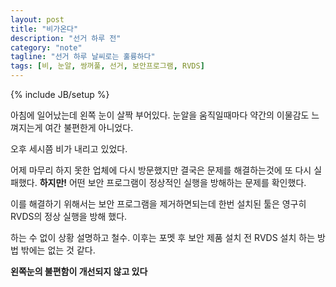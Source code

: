 ```yaml
---
layout: post
title: "비가온다"
description: "선거 하루 전"
category: "note"
tagline: "선거 하루 날씨로는 훌륭하다"
tags: [비, 눈알, 쌍꺼풀, 선거, 보안프로그램, RVDS]
---
```

{% include JB/setup %}

아침에 일어났는데 왼쪽 눈이 살짝 부어있다. 눈알을 움직일때마다 약간의 이물감도 느껴지는게 여간 불편한게 아니었다.

오후 세시쯤  비가 내리고 있었다. 

어제 마무리 하지 못한 업체에 다시 방문했지만 결국은 문제를 해결하는것에 또 다시 실패했다.
__하지만!__ 어떤 보안 프로그램이 정상적인 실행을 방해하는 문제를 확인했다.

이를 해결하기 위해서는 보안 프로그램을 제거하면되는데 한번 설치된 툴은 영구히 RVDS의 정상 실행을 방해 했다.

하는 수 없이 상황 설명하고 철수. 이후는 포멧 후 보안 제품 설치 전 RVDS 설치 하는 방법 밖에는 없는 것 같다.


__왼쪽눈의 불편함이 개선되지 않고 있다__
